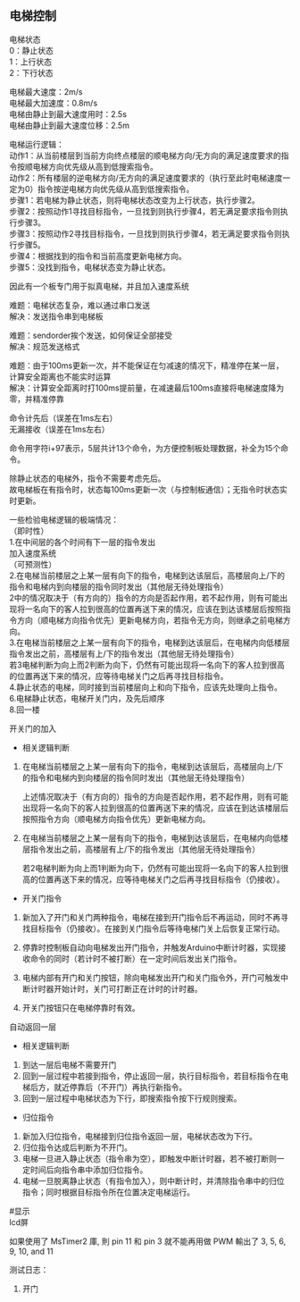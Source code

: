 电梯控制
---

电梯状态  
0：静止状态  
1：上行状态  
2：下行状态  

电梯最大速度：2m/s  
电梯最大加速度：0.8m/s  
电梯由静止到最大速度用时：2.5s  
电梯由静止到最大速度位移：2.5m  

电梯运行逻辑：  
动作1：从当前楼层到当前方向终点楼层的顺电梯方向/无方向的满足速度要求的指令按顺电梯方向优先级从高到低搜索指令。  
动作2：所有楼层的逆电梯方向/无方向的满足速度要求的（执行至此时电梯速度一定为0）指令按逆电梯方向优先级从高到低搜索指令。  
步骤1：若电梯为静止状态，则将电梯状态改变为上行状态，执行步骤2。  
步骤2：按照动作1寻找目标指令，一旦找到则执行步骤4，若无满足要求指令则执行步骤3。  
步骤3：按照动作2寻找目标指令，一旦找到则执行步骤4，若无满足要求指令则执行步骤5。  
步骤4：根据找到的指令和当前高度更新电梯方向。  
步骤5：没找到指令，电梯状态变为静止状态。  

因此有一个板专门用于拟真电梯，并且加入速度系统  

难题：电梯状态复杂，难以通过串口发送  
解决：发送指令串到电梯板  

难题：sendorder挨个发送，如何保证全部接受  
解决：规范发送格式  

难题：由于100ms更新一次，并不能保证在匀减速的情况下，精准停在某一层，计算安全距离也不能实时运算  
解决：计算安全距离时打100ms提前量，在减速最后100ms直接将电梯速度降为零，并精准停靠  

命令计先后（误差在1ms左右）  
无漏接收（误差在1ms左右）  

命令用字符i+97表示，5层共计13个命令，为方便控制板处理数据，补全为15个命令。  

除静止状态的电梯外，指令不需要考虑先后。  
故电梯板在有指令时，状态每100ms更新一次（与控制板通信）；无指令时状态实时更新。  

一些检验电梯逻辑的极端情况：  
（即时性）  
1.在中间层的各个时间有下一层的指令发出  
加入速度系统  
（可预测性）  
2.在电梯当前楼层之上某一层有向下的指令，电梯到达该层后，高楼层向上/下的指令和电梯内到向楼层的指令同时发出（其他层无待处理指令）  
2中的情况取决于（有方向的）指令的方向是否起作用，若不起作用，则有可能出现将一名向下的客人拉到很高的位置再送下来的情况，应该在到达该楼层后按照指令方向（顺电梯方向指令优先）更新电梯方向，若指令无方向，则继承之前电梯方向。  
3.在电梯当前楼层之上某一层有向下的指令，电梯到达该层后，在电梯内向低楼层指令发出之前，高楼层有上/下的指令发出（其他层无待处理指令）  
若3电梯判断为向上而2判断为向下，仍然有可能出现将一名向下的客人拉到很高的位置再送下来的情况，应等待电梯关门之后再寻找目标指令。  
4.静止状态的电梯，同时接到当前楼层向上和向下指令，应该先处理向上指令。  
6.电梯静止状态，电梯开关门内，及先后顺序  
8.回一楼  


开关门的加入  
- 相关逻辑判断  

1. 在电梯当前楼层之上某一层有向下的指令，电梯到达该层后，高楼层向上/下的指令和电梯内到向楼层的指令同时发出（其他层无待处理指令）  

    上述情况取决于（有方向的）指令的方向是否起作用，若不起作用，则有可能出现将一名向下的客人拉到很高的位置再送下来的情况，应该在到达该楼层后按照指令方向（顺电梯方向指令优先）更新电梯方向。  

2. 在电梯当前楼层之上某一层有向下的指令，电梯到达该层后，在电梯内向低楼层指令发出之前，高楼层有上/下的指令发出（其他层无待处理指令）  

    若2电梯判断为向上而1判断为向下，仍然有可能出现将一名向下的客人拉到很高的位置再送下来的情况，应等待电梯关门之后再寻找目标指令（仍接收）。  

- 开关门指令  

1. 新加入了开门和关门两种指令，电梯在接到开门指令后不再运动，同时不再寻找目标指令（仍接收）。在接到关门指令后等待电梯门关上后恢复正常行动。  

2. 停靠时控制板自动向电梯发出开门指令，并触发Arduino中断计时器，实现接收命令的同时（若计时不被打断）在一定时间后发出关门指令。  

3. 电梯内部有开门和关门按钮，除向电梯发出开门和关门指令外，开门可触发中断计时器开始计时，关门可打断正在计时的计时器。  

4. 开关门按钮只在电梯停靠时有效。  

自动返回一层  

- 相关逻辑判断  
1. 到达一层后电梯不需要开门  
2. 回到一层过程中若接到指令，停止返回一层，执行目标指令，若目标指令在电梯后方，就近停靠后（不开门）再执行新指令。  
3. 回到一层过程中电梯状态为下行，即搜索指令按下行规则搜索。  
- 归位指令  
1. 新加入归位指令，电梯接到归位指令返回一层，电梯状态改为下行。  
2. 归位指令达成后判断为不开门。  
3. 电梯一旦进入静止状态（指令串为空），即触发中断计时器，若不被打断则一定时间后向指令串中添加归位指令。 
4. 电梯一旦脱离静止状态（有指令加入），则中断计时，并清除指令串中的归位指令；同时根据目标指令所在位置决定电梯运行。  

#显示  
lcd屏
    
如果使用了 MsTimer2 庫,
則 pin 11 和 pin 3 就不能再用做 PWM 輸出了
3, 5, 6, 9, 10, and 11


测试日志：
1. 开门